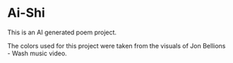 # Ai-Shi

This is an AI generated poem project.

The colors used for this project were taken from the visuals of Jon Bellions - Wash music video.
